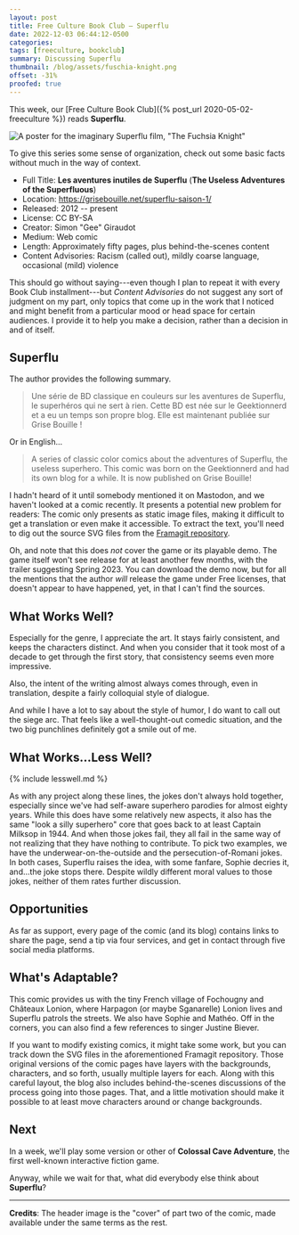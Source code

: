 ```yaml
---
layout: post
title: Free Culture Book Club — Superflu
date: 2022-12-03 06:44:12-0500
categories:
tags: [freeculture, bookclub]
summary: Discussing Superflu
thumbnail: /blog/assets/fuschia-knight.png
offset: -31%
proofed: true
---
```


This week, our [Free Culture Book Club]({% post_url 2020-05-02-freeculture %}) reads **Superflu**.

![A poster for the imaginary Superflu film, "The Fuchsia Knight"](/blog/assets/fuschia-knight.png "I hear that the critics have already given it better scores than 2003's Catwoman, despite the typo.")

To give this series some sense of organization, check out some basic facts without much in the way of context.

 * Full Title:  **Les aventures inutiles de Superflu** (**The Useless Adventures of the Superfluous**)
 * Location:  <https://grisebouille.net/superflu-saison-1/>
 * Released:  2012 -- present
 * License:  CC BY-SA
 * Creator:  Simon "Gee" Giraudot
 * Medium:  Web comic
 * Length:  Approximately fifty pages, plus behind-the-scenes content
 * Content Advisories:  Racism (called out), mildly coarse language, occasional (mild) violence

This should go without saying---even though I plan to repeat it with every Book Club installment---but *Content Advisories* do not suggest any sort of judgment on my part, only topics that come up in the work that I noticed and might benefit from a particular mood or head space for certain audiences.  I provide it to help you make a decision, rather than a decision in and of itself.

## Superflu

The author provides the following summary.

 > Une série de BD classique en couleurs sur les aventures de Superflu, le superhéros qui ne sert à rien. Cette BD est née sur le Geektionnerd et a eu un temps son propre blog. Elle est maintenant publiée sur Grise Bouille !

Or in English...

 > A series of classic color comics about the adventures of Superflu, the useless superhero. This comic was born on the Geektionnerd and had its own blog for a while. It is now published on Grise Bouille!

I hadn't heard of it until somebody mentioned it on Mastodon, and we haven't looked at a comic recently.  It presents a potential new problem for readers:  The comic only presents as static image files, making it difficult to get a translation or even make it accessible.  To extract the text, you'll need to dig out the source SVG files from the [Framagit repository](https://framagit.org/Gee/GriseBouille).

Oh, and note that this does *not* cover the game or its playable demo.  The game itself won't see release for at least another few months, with the trailer suggesting Spring 2023.  You can download the demo now, but for all the mentions that the author *will* release the game under Free licenses, that doesn't appear to have happened, yet, in that I can't find the sources.

## What Works Well?

Especially for the genre, I appreciate the art.  It stays fairly consistent, and keeps the characters distinct.  And when you consider that it took most of a decade to get through the first story, that consistency seems even more impressive.

Also, the intent of the writing almost always comes through, even in translation, despite a fairly colloquial style of dialogue.

And while I have a lot to say about the style of humor, I do want to call out the siege arc.  That feels like a well-thought-out comedic situation, and the two big punchlines definitely got a smile out of me.

## What Works...Less Well?

{% include lesswell.md %}

As with any project along these lines, the jokes don't always hold together, especially since we've had self-aware superhero parodies for almost eighty years.  While this does have some relatively new aspects, it also has the same "look a silly superhero" core that goes back to at least Captain Milksop in 1944.  And when those jokes fail, they all fail in the same way of not realizing that they have nothing to contribute.  To pick two examples, we have the underwear-on-the-outside and the persecution-of-Romani jokes.  In both cases, Superflu raises the idea, with some fanfare, Sophie decries it, and...the joke stops there.  Despite wildly different moral values to those jokes, neither of them rates further discussion.

## Opportunities

As far as support, every page of the comic (and its blog) contains links to share the page, send a tip via four services, and get in contact through five social media platforms.

## What's Adaptable?

This comic provides us with the tiny French village of Fochougny and Châteaux Lonion, where Harpagon (or maybe Sganarelle) Lonion lives and Superflu patrols the streets.  We also have Sophie and Mathéo.  Off in the corners, you can also find a few references to singer Justine Biever.

If you want to modify existing comics, it might take some work, but you can track down the SVG files in the aforementioned Framagit repository.  Those original versions of the comic pages have layers with the backgrounds, characters, and so forth, usually multiple layers for each.  Along with this careful layout, the blog also includes behind-the-scenes discussions of the process going into those pages.  That, and a little motivation should make it possible to at least move characters around or change backgrounds.

## Next

In a week, we'll play some version or other of **Colossal Cave Adventure**, the first well-known interactive fiction game.

Anyway, while we wait for that, what did everybody else think about **Superflu**?

* * *

**Credits**:  The header image is the "cover" of part two of the comic, made available under the same terms as the rest.
